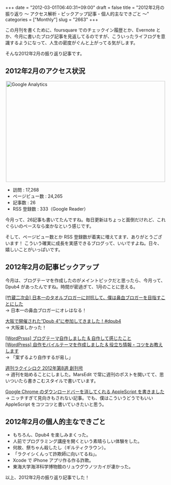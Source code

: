 +++
date = "2012-03-01T06:40:31+09:00"
draft = false
title = "2012年2月の振り返り 〜 アクセス解析・ピックアップ記事・個人的主なできごと 〜"
categories = ["Monthly"]
slug = "2663"
+++

この月刊を書くために、foursquare でのチェックイン履歴とか、Evernote とか、今月に書いたブログ記事を見返してるのですが、こういったライフログを意識するようになって、人生の密度がぐんと上がってる気がします。

そんな2012年2月の振り返り記事です。

<h2>2012年2月のアクセス状況</h2>

<img style="display:block; margin-left:auto; margin-right:auto;" src="/images/2012/03/Google-Analytics.png" alt="Google Analytics" title="Google Analytics.png" border="0" width="500" height="318" />

<ul><li>訪問 : 17,268</li>
<li>ページビュー数 : 24,265</li>
<li>記事数 : 26</li>	
<li>RSS 登録数 : 333（Google Reader）</li></ul>

今月って、26記事も書いてたんですね。毎日更新はちょっと面倒だけれど、これぐらいのペースなら楽かなという感じです。

そして、ページビュー数とか RSS 登録数が着実に増えてます、ありがとうございます！ こういう確実に成長を実感できるブログって、いいですよね。日々、嬉しいことがいっぱいです。

<h2>2012年2月の記事ピックアップ</h2>

今月は、ブログテーマを作成したのがメイントピックだと思ったら、今月って、Dpub4 があったんですね。時間が密過ぎて、1月のことに思える。

<a href="http://rakuishi.com/event/2431/" target="_blank">[竹蔵二次会] 日本一のタオルブロガーに対抗して、僕は鼻血ブロガーを目指すことにした</a><br />
→ 日本一の鼻血ブロガーにオレはなる！

<a href="http://rakuishi.com/event/2457/" target="_blank">大阪で開催された“Dpub 4”に参加してきました！#dpub4</a><br />
→ 大阪楽しかった！

<a href="http://rakuishi.com/wordpress/2492/" target="_blank">[WordPrsss] ブログテーマ自作しました & 自作して感じたこと</a><br />
<a href="http://rakuishi.com/wordpress/2618/" target="_blank">[WordPress] 自作モバイルテーマを作成しました & 役立ち情報・コツをお教えします</a><br />
→ 「案ずるより自作するが易し」

<a href="http://rakuishi.com/weekly/2547/" target="_blank">週刊ラクイシロク 2012年第8週 創刊号</a><br />
→ 週刊を始めることにしました。MarsEdit で常に週刊のポストを開いてて、思いついたら書きこむスタイルで書いています。

<a href="http://rakuishi.com/mac/2530/" target="_blank">Google Chrome のダウンロードバーを消してくれる AppleScript を書きました</a><br />
→ ニッチすぎて見向きもされない記事。でも、僕はこういうどうでもいい AppleScript をコツコツと書いていきたいと思う。

<h2>2012年2月の個人的主なできごと</h2>

<ul>
<li>もちろん、Dpub4 を楽しみまくった。</li>
<li>人前でプログラミング講座を開くという素晴らしい体験をした。</li>
<li>何故、祭ちゃん殺したし（ギルティクラウン）。</li>
<li>「ラクイシくんって詐欺師に向いてるね」。</li>
<li>Xcode で iPhone アプリ作る作る詐欺。</li>
<li>東海大学海洋科学博物館のリュウグウノツカイが凄かった。</li>
</ul>

以上、2012年2月の振り返り記事でした！
